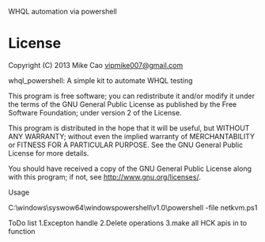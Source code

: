 ﻿WHQL automation via powershell 

License
===============
   Copyright (C) 2013  Mike Cao <vipmike007@gmail.com>
 
   whql_powershell: A simple kit to automate WHQL testing
 
   This program is free software; you can redistribute it and/or modify
   it under the terms of the GNU General Public License as published by
   the Free Software Foundation; under version 2 of the License.
 
   This program is distributed in the hope that it will be useful,
   but WITHOUT ANY WARRANTY; without even the implied warranty of
   MERCHANTABILITY or FITNESS FOR A PARTICULAR PURPOSE.  See the
   GNU General Public License for more details.
 
   You should have received a copy of the GNU General Public License
   along with this program; if not, see <http://www.gnu.org/licenses/>.
   
Usage

C:\windows\syswow64\windowspowershell\v1.0\powershell -file netkvm.ps1

ToDo list
1.Excepton handle
2.Delete operations
3.make all HCK apis in to function
